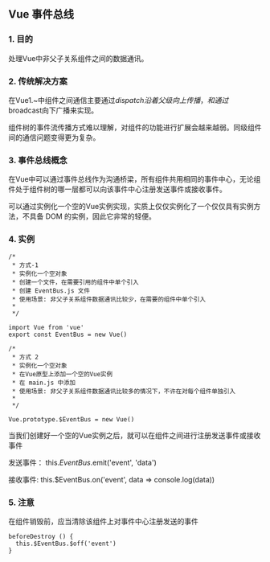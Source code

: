 ## Vue 事件总线

### 1. 目的
处理Vue中非父子关系组件之间的数据通讯。

### 2. 传统解决方案
在Vue1.~中组件之间通信主要通过$dispatch沿着父级向上传播，和通过$broadcast向下广播来实现。

组件树的事件流传播方式难以理解，对组件的功能进行扩展会越来越弱。同级组件间的通信问题变得更为复杂。

### 3. 事件总线概念
在Vue中可以通过事件总线作为沟通桥梁，所有组件共用相同的事件中心，无论组件处于组件树的哪一层都可以向该事件中心注册发送事件或接收事件。

可以通过实例化一个空的Vue实例实现，实质上仅仅实例化了一个仅仅具有实例方法，不具备 DOM 的实例，因此它非常的轻便。

### 4. 实例
```
/*
 * 方式-1
 * 实例化一个空对象
 * 创建一个文件，在需要引用的组件中单个引入
 * 创建 EventBus.js 文件
 * 使用场景: 非父子关系组件数据通讯比较少，在需要的组件中单个引入
 *
 */

import Vue from 'vue'
export const EventBus = new Vue()

```
```
/* 
 * 方式 2
 * 实例化一个空对象
 * 在Vue原型上添加一个空的Vue实例
 * 在 main.js 中添加
 * 使用场景: 非父子关系组件数据通讯比较多的情况下，不许在对每个组件单独引入
 *
 */

Vue.prototype.$EventBus = new Vue()
```

当我们创建好一个空的Vue实例之后，就可以在组件之间进行注册发送事件或接收事件

发送事件：
this.$EventBus.$emit('event', 'data')

接收事件:
this.$EventBus.on('event', data => console.log(data))


### 5. 注意
在组件销毁前，应当清除该组件上对事件中心注册发送的事件
```
beforeDestroy () {
  this.$EventBus.$off('event')
}
```
